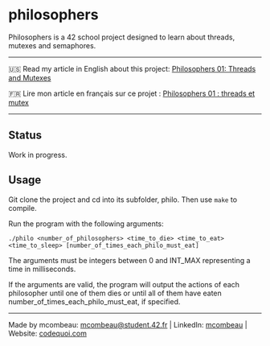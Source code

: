 # philosophers

Philosophers is a 42 school project designed to learn about threads, mutexes and semaphores.

---

:us: Read my article in English about this project: [Philosophers 01: Threads and Mutexes](https://www.codequoi.com/en/philosophers-01-threads-and-mutexes/)

:fr: Lire mon article en français sur ce projet :  [Philosophers 01 : threads et mutex](https://www.codequoi.com/philosophers-01-threads-et-mutex/)

---

## Status 

Work in progress.

## Usage

Git clone the project and cd into its subfolder, philo. Then use ```make``` to compile.

Run the program with the following arguments:

```shell
./philo <number_of_philosophers> <time_to_die> <time_to_eat> <time_to_sleep> [number_of_times_each_philo_must_eat]
```

The arguments must be integers between 0 and INT_MAX representing a time in milliseconds.

If the arguments are valid, the program will output the actions of each philosopher until one of them dies or until all of them have eaten number_of_times_each_philo_must_eat, if specified.

---
Made by mcombeau: mcombeau@student.42.fr | LinkedIn: [mcombeau](https://www.linkedin.com/in/mia-combeau-86653420b/) | Website: [codequoi.com](https://www.codequoi.com)
